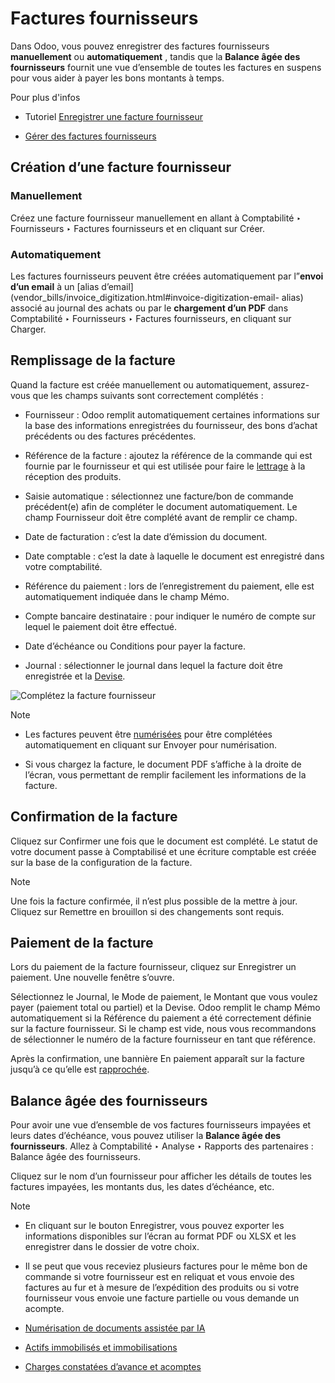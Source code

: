 # Factures fournisseurs

Dans Odoo, vous pouvez enregistrer des factures fournisseurs **manuellement**
ou **automatiquement** , tandis que la **Balance âgée des fournisseurs**
fournit une vue d’ensemble de toutes les factures en suspens pour vous aider à
payer les bons montants à temps.

Pour plus d'infos

  * Tutoriel [Enregistrer une facture fournisseur](https://www.odoo.com/slides/slide/registering-a-vendor-bill-1683?fullscreen=1)

  * [Gérer des factures fournisseurs](../../inventory_and_mrp/purchase/manage_deals/manage.html)

## Création d’une facture fournisseur

### Manuellement

Créez une facture fournisseur manuellement en allant à Comptabilité ‣
Fournisseurs ‣ Factures fournisseurs et en cliquant sur Créer.

### Automatiquement

Les factures fournisseurs peuvent être créées automatiquement par l”**envoi
d’un email** à un [alias
d’email](vendor_bills/invoice_digitization.html#invoice-digitization-email-
alias) associé au journal des achats ou par le **chargement d’un PDF** dans
Comptabilité ‣ Fournisseurs ‣ Factures fournisseurs, en cliquant sur Charger.

## Remplissage de la facture

Quand la facture est créée manuellement ou automatiquement, assurez-vous que
les champs suivants sont correctement complétés :

  * Fournisseur : Odoo remplit automatiquement certaines informations sur la base des informations enregistrées du fournisseur, des bons d’achat précédents ou des factures précédentes.

  * Référence de la facture : ajoutez la référence de la commande qui est fournie par le fournisseur et qui est utilisée pour faire le [lettrage](payments.html#payments-matching) à la réception des produits.

  * Saisie automatique : sélectionnez une facture/bon de commande précédent(e) afin de compléter le document automatiquement. Le champ Fournisseur doit être complété avant de remplir ce champ.

  * Date de facturation : c’est la date d’émission du document.

  * Date comptable : c’est la date à laquelle le document est enregistré dans votre comptabilité.

  * Référence du paiement : lors de l’enregistrement du paiement, elle est automatiquement indiquée dans le champ Mémo.

  * Compte bancaire destinataire : pour indiquer le numéro de compte sur lequel le paiement doit être effectué.

  * Date d’échéance ou Conditions pour payer la facture.

  * Journal : sélectionner le journal dans lequel la facture doit être enregistrée et la [Devise](get_started/multi_currency.html).

![Complétez la facture fournisseur](../../../_images/bill-completion.png)

Note

  * Les factures peuvent être [numérisées](vendor_bills/invoice_digitization.html) pour être complétées automatiquement en cliquant sur Envoyer pour numérisation.

  * Si vous chargez la facture, le document PDF s’affiche à la droite de l’écran, vous permettant de remplir facilement les informations de la facture.

## Confirmation de la facture

Cliquez sur Confirmer une fois que le document est complété. Le statut de
votre document passe à Comptabilisé et une écriture comptable est créée sur la
base de la configuration de la facture.

Note

Une fois la facture confirmée, il n’est plus possible de la mettre à jour.
Cliquez sur Remettre en brouillon si des changements sont requis.

## Paiement de la facture

Lors du paiement de la facture fournisseur, cliquez sur Enregistrer un
paiement. Une nouvelle fenêtre s’ouvre.

Sélectionnez le Journal, le Mode de paiement, le Montant que vous voulez payer
(paiement total ou partiel) et la Devise. Odoo remplit le champ Mémo
automatiquement si la Référence du paiement a été correctement définie sur la
facture fournisseur. Si le champ est vide, nous vous recommandons de
sélectionner le numéro de la facture fournisseur en tant que référence.

Après la confirmation, une bannière En paiement apparaît sur la facture
jusqu’à ce qu’elle est [rapprochée](bank/reconciliation.html).

## Balance âgée des fournisseurs

Pour avoir une vue d’ensemble de vos factures fournisseurs impayées et leurs
dates d’échéance, vous pouvez utiliser la **Balance âgée des fournisseurs**.
Allez à Comptabilité ‣ Analyse ‣ Rapports des partenaires : Balance âgée des
fournisseurs.

Cliquez sur le nom d’un fournisseur pour afficher les détails de toutes les
factures impayées, les montants dus, les dates d’échéance, etc.

Note

  * En cliquant sur le bouton Enregistrer, vous pouvez exporter les informations disponibles sur l’écran au format PDF ou XLSX et les enregistrer dans le dossier de votre choix.

  * Il se peut que vous receviez plusieurs factures pour le même bon de commande si votre fournisseur est en reliquat et vous envoie des factures au fur et à mesure de l’expédition des produits ou si votre fournisseur vous envoie une facture partielle ou vous demande un acompte.

  * [Numérisation de documents assistée par IA](vendor_bills/invoice_digitization.html)
  * [Actifs immobilisés et immobilisations](vendor_bills/assets.html)
  * [Charges constatées d’avance et acomptes](vendor_bills/deferred_expenses.html)

